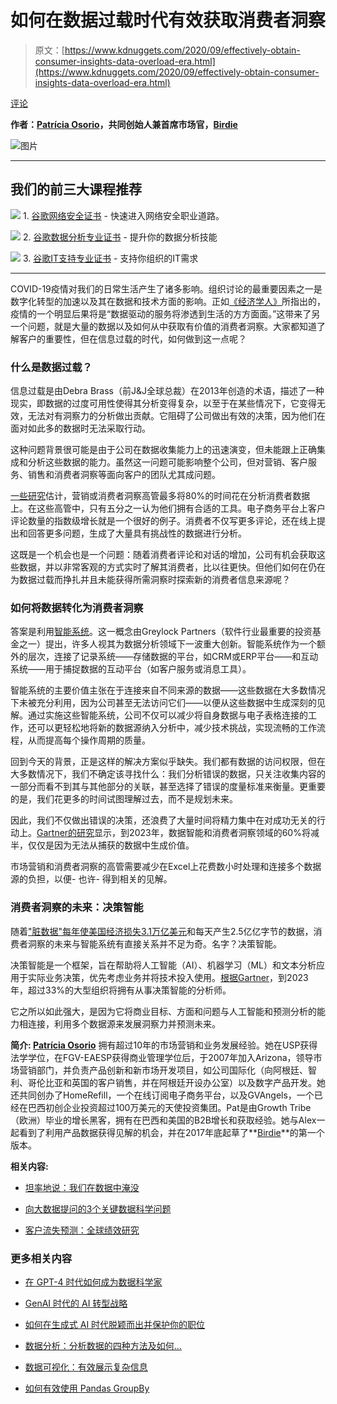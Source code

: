 # 如何在数据过载时代有效获取消费者洞察

> 原文：[https://www.kdnuggets.com/2020/09/effectively-obtain-consumer-insights-data-overload-era.html](https://www.kdnuggets.com/2020/09/effectively-obtain-consumer-insights-data-overload-era.html)

[评论](#comments)

**作者：[Patrícia Osorio](https://www.linkedin.com/in/patriciaomg/)，共同创始人兼首席市场官，[Birdie](http://www.birdie.ai/)**

![图片](../Images/a410a733d37b67407f1caf0ae58cac4b.png)

* * *

## 我们的前三大课程推荐

![](../Images/0244c01ba9267c002ef39d4907e0b8fb.png) 1. [谷歌网络安全证书](https://www.kdnuggets.com/google-cybersecurity) - 快速进入网络安全职业道路。

![](../Images/e225c49c3c91745821c8c0368bf04711.png) 2. [谷歌数据分析专业证书](https://www.kdnuggets.com/google-data-analytics) - 提升你的数据分析技能

![](../Images/0244c01ba9267c002ef39d4907e0b8fb.png) 3. [谷歌IT支持专业证书](https://www.kdnuggets.com/google-itsupport) - 支持你组织的IT需求

* * *

COVID-19疫情对我们的日常生活产生了诸多影响。组织讨论的最重要因素之一是数字化转型的加速以及其在数据和技术方面的影响。正如[《经济学人》](https://www.economist.com/briefing/2020/04/11/the-changes-covid-19-is-forcing-on-to-business)所指出的，疫情的一个明显后果将是“数据驱动的服务将渗透到生活的方方面面。”这带来了另一个问题，就是大量的数据以及如何从中获取有价值的消费者洞察。大家都知道了解客户的重要性，但在信息过载的时代，如何做到这一点呢？

### **什么是数据过载？**

信息过载是由Debra Brass（前J&J全球总裁）在2013年创造的术语，描述了一种现实，即数据的过度可用性使得其分析变得复杂，以至于在某些情况下，它变得无效，无法对有洞察力的分析做出贡献。它阻碍了公司做出有效的决策，因为他们在面对如此多的数据时无法采取行动。

这种问题背景很可能是由于公司在数据收集能力上的迅速演变，但未能跟上正确集成和分析这些数据的能力。虽然这一问题可能影响整个公司，但对营销、客户服务、销售和消费者洞察等面向客户的团队尤其成问题。

[一些研究](https://www.bluevenn.com/blog/modern-marketers-spend-up-to-80-of-their-time-analyzing-data)估计，营销或消费者洞察高管最多将80%的时间花在分析消费者数据上。在这些高管中，只有五分之一认为他们拥有合适的工具。电子商务平台上客户评论数量的指数级增长就是一个很好的例子。消费者不仅写更多评论，还在线上提出和回答更多问题，生成了大量具有挑战性的数据进行分析。

这既是一个机会也是一个问题：随着消费者评论和对话的增加，公司有机会获取这些数据，并以非常客观的方式实时了解其消费者，比以往更快。但他们如何在仍在为数据过载而挣扎并且未能获得所需洞察时探索新的消费者信息来源呢？

### **如何将数据转化为消费者洞察**

答案是利用[智能系统](https://news.greylock.com/the-new-moats-53f61aeac2d9)。这一概念由Greylock Partners（软件行业最重要的投资基金之一）提出，许多人视其为数据分析领域下一波重大创新。智能系统作为一个额外的层次，连接了记录系统——存储数据的平台，如CRM或ERP平台——和互动系统——用于捕捉数据的互动平台（如客户服务或消息工具）。

智能系统的主要价值主张在于连接来自不同来源的数据——这些数据在大多数情况下未被充分利用，因为公司甚至无法访问它们——以便从这些数据中生成深刻的见解。通过实施这些智能系统，公司不仅可以减少将自身数据与电子表格连接的工作，还可以更轻松地将新的数据源纳入分析中，减少技术挑战，实现流畅的工作流程，从而提高每个操作周期的质量。

回到今天的背景，正是这样的解决方案似乎缺失。我们都有数据的访问权限，但在大多数情况下，我们不确定该寻找什么：我们分析错误的数据，只关注收集内容的一部分而看不到其与其他部分的关联，甚至选择了错误的度量标准来衡量。更重要的是，我们花更多的时间试图理解过去，而不是规划未来。

因此，我们不仅做出错误的决策，还浪费了大量时间将精力集中在对成功无关的行动上。[Gartner的研究](https://www.marketingdive.com/news/why-gartner-expects-cmos-to-cut-marketing-analytics-units-in-half/546014/)显示，到2023年，数据智能和消费者洞察领域的60%将减半，仅仅是因为无法从捕获的数据中生成价值。

市场营销和消费者洞察的高管需要减少在Excel上花费数小时处理和连接多个数据源的负担，以便- 也许- 得到相关的见解。

### **消费者洞察的未来：决策智能**

随着["脏数据"每年使美国经济损失3.1万亿美元](https://www.techrepublic.com/article/4-tips-for-making-data-cleanup-easier-and-more-efficient/)和每天产生2.5亿亿字节的数据，消费者洞察的未来与智能系统有直接关系并不足为奇。名字？决策智能。

决策智能是一个框架，旨在帮助将人工智能（AI）、机器学习（ML）和文本分析应用于实际业务决策，优先考虑业务并将技术投入使用。[根据Gartner](https://www.gartner.com/smarterwithgartner/gartner-top-10-trends-in-data-and-analytics-for-2020/)，到2023年，超过33%的大型组织将拥有从事决策智能的分析师。

它之所以如此强大，是因为它将商业目标、方面和问题与人工智能和预测分析的能力相连接，利用多个数据源来发展洞察力并预测未来。

**简介: [Patrícia Osorio](https://www.linkedin.com/in/patriciaomg/)** 拥有超过10年的市场营销和业务发展经验。她在USP获得法学学位，在FGV-EAESP获得商业管理学位后，于2007年加入Arizona，领导市场营销部门，并负责产品创新和新市场开发项目，如公司国际化（向阿根廷、智利、哥伦比亚和英国的客户销售，并在阿根廷开设办公室）以及数字产品开发。她还共同创办了HomeRefill，一个在线订阅电子商务平台，以及GVAngels，一个已经在巴西初创企业投资超过100万美元的天使投资集团。Pat是由Growth Tribe（欧洲）毕业的增长黑客，拥有在巴西和美国的B2B增长和获取经验。她与Alex一起看到了利用产品数据获得见解的机会，并在2017年底起草了**[Birdie](http://www.birdie.ai/)**的第一个版本。

**相关内容:**

+   [坦率地说：我们在数据中淹没](/2020/09/honest-drowning-data.html)

+   [向大数据提问的3个关键数据科学问题](/2020/06/3-key-data-science-questions.html)

+   [客户流失预测：全球绩效研究](/2020/05/customer-churn-prediction-global-performance-study.html)

### 更多相关内容

+   [在 GPT-4 时代如何成为数据科学家](https://www.kdnuggets.com/2023/04/get-hired-data-scientist-gpt4-era.html)

+   [GenAI 时代的 AI 转型战略](https://www.kdnuggets.com/the-ai-transformation-strategy-in-the-genai-era)

+   [如何在生成式 AI 时代脱颖而出并保护你的职位](https://www.kdnuggets.com/how-to-standout-and-safeguard-your-job-in-the-generative-ai-era)

+   [数据分析：分析数据的四种方法及如何…](https://www.kdnuggets.com/2023/04/data-analytics-four-approaches-analyzing-data-effectively.html)

+   [数据可视化：有效展示复杂信息](https://www.kdnuggets.com/data-visualization-presenting-complex-information-effectively)

+   [如何有效使用 Pandas GroupBy](https://www.kdnuggets.com/2023/01/effectively-pandas-groupby.html)
